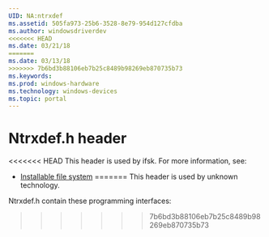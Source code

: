```yaml
---
UID: NA:ntrxdef
ms.assetid: 505fa973-25b6-3528-8e79-954d127cfdba
ms.author: windowsdriverdev
<<<<<<< HEAD
ms.date: 03/21/18
=======
ms.date: 03/13/18
>>>>>>> 7b6bd3b88106eb7b25c8489b98269eb870735b73
ms.keywords: 
ms.prod: windows-hardware
ms.technology: windows-devices
ms.topic: portal
---
```


# Ntrxdef.h header



<<<<<<< HEAD
This header is used by ifsk. For more information, see:

- [Installable file system](../_ifsk/index.md)
=======
This header is used by unknown technology.

Ntrxdef.h contain these programming interfaces:

>>>>>>> 7b6bd3b88106eb7b25c8489b98269eb870735b73
